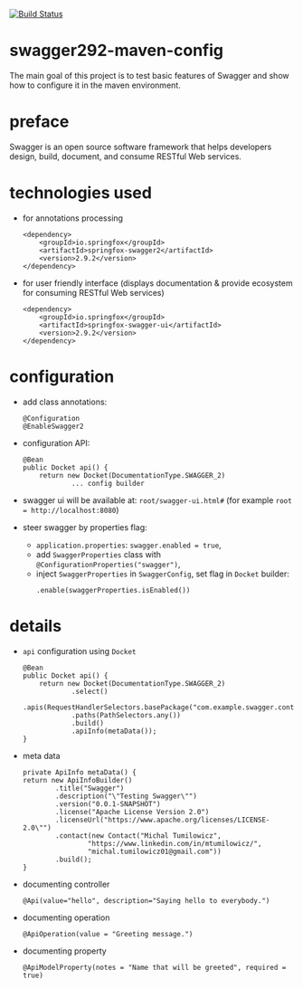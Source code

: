 [![Build Status](https://travis-ci.com/mtumilowicz/swagger-maven-config.svg?branch=master)](https://travis-ci.com/mtumilowicz/swagger-maven-config)

# swagger292-maven-config
The main goal of this project is to test basic features of Swagger and show
how to configure it in the maven environment.

# preface
Swagger is an open source software framework that helps developers design, 
build, document, and consume RESTful Web services.

# technologies used

* for annotations processing
    ```
    <dependency>
        <groupId>io.springfox</groupId>
        <artifactId>springfox-swagger2</artifactId>
        <version>2.9.2</version>
    </dependency>
    ```

* for user friendly interface (displays documentation & provide ecosystem
for consuming RESTful Web services)
    ```
    <dependency>
        <groupId>io.springfox</groupId>
        <artifactId>springfox-swagger-ui</artifactId>
        <version>2.9.2</version>
    </dependency>
    ```

# configuration
* add class annotations:
    ```
	@Configuration
	@EnableSwagger2
    ```
    
* configuration API:
    ```
	@Bean
	public Docket api() {
		return new Docket(DocumentationType.SWAGGER_2)
				... config builder
    ```
				
* swagger ui will be available at: `root/swagger-ui.html#` (for example
    `root = http://localhost:8080`)
    
* steer swagger by properties flag:
    * `application.properties`: `swagger.enabled = true`,
    * add `SwaggerProperties` class with `@ConfigurationProperties("swagger")`,
    * inject `SwaggerProperties` in `SwaggerConfig`, set flag in `Docket` 
    builder:
        ```
        .enable(swaggerProperties.isEnabled())
        ```
		
# details
* `api` configuration using `Docket`
    ```
    @Bean
	public Docket api() {
		return new Docket(DocumentationType.SWAGGER_2)
				.select()
				.apis(RequestHandlerSelectors.basePackage("com.example.swagger.controller"))
				.paths(PathSelectors.any())
				.build()
				.apiInfo(metaData());
	}
	```

* meta data
    ```
	private ApiInfo metaData() {
    return new ApiInfoBuilder()
            .title("Swagger")
            .description("\"Testing Swagger\"")
            .version("0.0.1-SNAPSHOT")
            .license("Apache License Version 2.0")
            .licenseUrl("https://www.apache.org/licenses/LICENSE-2.0\"")
            .contact(new Contact("Michal Tumilowicz", 
                    "https://www.linkedin.com/in/mtumilowicz/", 
                    "michal.tumilowicz01@gmail.com"))
            .build();
	}
    ```
    
* documenting controller
    ```
	@Api(value="hello", description="Saying hello to everybody.")
	```

* documenting operation
    ```
	@ApiOperation(value = "Greeting message.")
	```
	
* documenting property
    ```
	@ApiModelProperty(notes = "Name that will be greeted", required = true)
    ```

